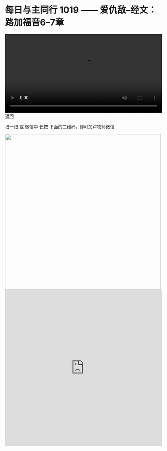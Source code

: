 # 每日与主同行 1019 —— 爱仇敌–经文：路加福音6–7章

<video width='100%' controls src='https://go2024.simai.life/api?redirect=https://r2.savefamily.net/@pastorpaulqiankunlu618/p0LpQeoPmvE.mp4?metric=PastorLu%26keyword=webpage%26type=video%26bot=26%26to=webpage'></video>
<a href='../daily.html'> 返回 </a>
<p>扫一扫 或 微信中 长按 下面的二维码，即可加卢牧师微信</p>
<img src='https://r2.savefamily.net/OVagt1.JPG' width='500px' />



<iframe width="100%" height="500" src="https://www.youtube.com/embed/p0LpQeoPmvE?si=zz5OCgHQvyW71w8c&amp;controls=0" title="YouTube video player" frameborder="0" allow="accelerometer; autoplay; clipboard-write; encrypted-media; gyroscope; picture-in-picture; web-share" referrerpolicy="strict-origin-when-cross-origin" allowfullscreen></iframe>